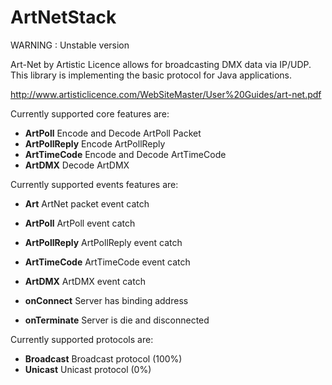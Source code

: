 ArtNetStack
===========

WARNING : Unstable version

Art-Net by Artistic Licence allows for broadcasting DMX data via IP/UDP.
This library is implementing the basic protocol for Java applications.

http://www.artisticlicence.com/WebSiteMaster/User%20Guides/art-net.pdf

Currently supported core features are:
  * **ArtPoll** Encode and Decode ArtPoll Packet
  * **ArtPollReply** Encode ArtPollReply
  * **ArtTimeCode** Encode and Decode ArtTimeCode
  * **ArtDMX** Decode ArtDMX

Currently supported events features are:
  * **Art** ArtNet packet event catch
  * **ArtPoll** ArtPoll event catch
  * **ArtPollReply** ArtPollReply event catch
  * **ArtTimeCode** ArtTimeCode event catch
  * **ArtDMX** ArtDMX event catch

  * **onConnect** Server has binding address
  * **onTerminate** Server is die and disconnected

Currently supported protocols are:
  * **Broadcast** Broadcast protocol (100%)
  * **Unicast** Unicast protocol (0%)